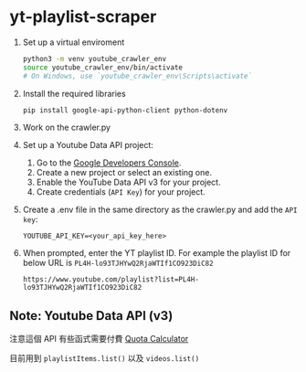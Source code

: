 # yt-playlist-scraper

1. Set up a virtual enviroment 

   ```bash
   python3 -m venv youtube_crawler_env
   source youtube_crawler_env/bin/activate  
   # On Windows, use `youtube_crawler_env\Scripts\activate`
   ```

2. Install the required libraries
   ```bash
   pip install google-api-python-client python-dotenv
   ```

3. Work on the crawler.py

4. Set up a Youtube Data API project:
   1. Go to the [Google Developers Console](https://console.cloud.google.com/cloud-resource-manager).
   2. Create a new project or select an existing one.
   3. Enable the YouTube Data API v3 for your project.
   4. Create credentials (`API Key`) for your project.
   
5. Create a .env file in the same directory as the crawler.py and add the `API key`:
   ```env
   YOUTUBE_API_KEY=<your_api_key_here>
   ```

6. When prompted, enter the YT playlist ID. For example the playlist ID for below URL is `PL4H-lo93TJHYwQ2RjaWTIf1CO923DiC82`
   ```
   https://www.youtube.com/playlist?list=PL4H-lo93TJHYwQ2RjaWTIf1CO923DiC82
   ```

## Note: Youtube Data API (v3)

注意這個 API 有些函式需要付費 
 [Quota Calculator](https://developers.google.com/youtube/v3/determine_quota_cost)

目前用到 `playlistItems.list()` 以及 `videos.list()`